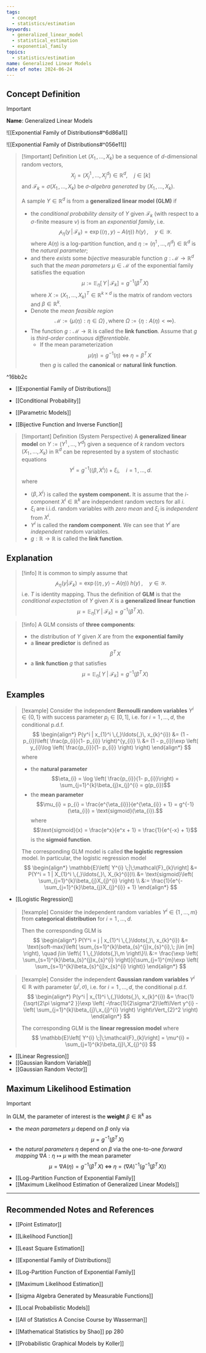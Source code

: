 ```yaml
---
tags:
  - concept
  - statistics/estimation
keywords:
  - generalized_linear_model
  - statistical_estimation
  - exponential_family
topics:
  - statistics/estimation
name: Generalized Linear Models
date of note: 2024-06-24
---
```


## Concept Definition

>[!important]
>**Name**: Generalized Linear Models

![[Exponential Family of Distributions#^6d86a1]]

![[Exponential Family of Distributions#^056e11]]

>[!important] Definition
>Let $(X_{1} \,{,}\ldots{,}\,X_{k})$ be a sequence of $d$-dimensional random vectors,  $$X_{j} = (X_{j}^1 \,{,}\ldots{,}\, X_{j}^{d}) \in \mathbb{R}^{d}, \quad j\in [k]$$ and $\mathscr{F}_{k} = \sigma(X_{1} \,{,}\ldots{,}\,X_{k})$ be *$\sigma$-algebra generated* by $(X_{1} \,{,}\ldots{,}\,X_{k})$. 
>
>A sample $Y\in \mathbb{R}^{d}$ is from a **generalized linear model (GLM)** if 
>- the *conditional probability density* of $Y$ given $\mathscr{F}_{k}$  (with respect to a $\sigma$-finite measure $\nu$) is from an *exponential family*, i.e. 
>$$
>\mathcal{p}_{\eta}\left( y \,|\, \mathscr{F}_{k} \right) = \exp\left( \left\langle  \eta\,,\, y   \right\rangle - A(\eta) \right)\;h(y)\,, \quad y \in \mathcal{Y}. 
>$$
>where $A(\eta)$ is a log-partition function, and $\eta := (\eta^1 \,{,}\ldots{,}\,\eta^{d}) \in \mathbb{R}^{d}$ is the *natural parameter*;
>- and there *exists* some *bijective* measurable function $g: \mathcal{M} \to \mathbb{R}^{d}$ such that the *mean parameters* $\mu \in \mathcal{M}$ of the exponential family satisfies the equation
>$$
>\mu := \mathbb{E}_{ \eta }\left[\, Y \,|\,\mathcal{F}_{k}\right] = g^{-1}\left( \beta^T\,X \right)
>$$
>where $X := (X_{1} \,{,}\ldots{,}\,X_{k})^T \in \mathbb{R}^{k \times d}$ is the matrix of random vectors and $\beta \in \mathbb{R}^{k}$. 
>- Denote the *mean feasible region* $$\mathcal{M} := \left\{ \mu(\eta): \eta \in \Omega \right\}\,,\text{where } \Omega := \left\{ \eta: A(\eta) < \infty \right\}.$$ 
>- The function $g: \mathcal{M} \to \mathbb{R}$ is called the **link function**. Assume that $g$ is *third-order continuous differentiable*.
>	- If the mean parameterization $$\mu(\eta) = g^{-1}(\eta) \; \iff \; \eta = \beta^T\,X$$ then $g$ is called the **canonical** or **natural link function**.

^16bb2c


- [[Exponential Family of Distributions]]

- [[Conditional Probability]]
- [[Parametric Models]]
- [[Bijective Function and Inverse Function]]


>[!important] Definition (System Perspective)
>A **generalized linear model** on $Y := (Y^1 \,{,}\ldots{,}\,Y^{d})$ given a sequence of $k$ random vectors $(X_{1} \,{,}\ldots{,}\,X_{k})$ in $\mathbb{R}^d$ can be represented by a system of stochastic equations $$Y^{i} = g^{-1}\left( \left\langle \beta ,  X^{i}\right\rangle \right) + \xi_{i}, \quad i=1 \,{,}\ldots{,}\,d.$$ where
>- $\left\langle \beta ,  X^{i}\right\rangle$ is called the **system component.** It is assume that the $i$-component $X^i \in \mathbb{R}^{k}$ are independent random vectors for all $i$.
>- $\xi_{i}$ are i.i.d. random variables with *zero mean* and $\xi_{i}$ is *independent* from $X^i$.
>- $Y^i$ is called the **random component**. We can see that $Y^i$ are *independent* random variables.
>- $g:\mathbb{R} \to \mathbb{R}$ is called the **link function**.


## Explanation

>[!info]
>It is common to simply assume that
>$$
>\mathcal{p}_{\eta}\left( y | \mathscr{F}_{k} \right) = \exp\left( \left\langle  \eta\,,\, y   \right\rangle - A(\eta) \right)\;h(y)\,, \quad y \in \mathcal{Y}.
>$$
>i.e. $T$ is identity mapping. Thus the definition of **GLM** is that the *conditional expectation* of $Y$ given $X$ is a **generalized linear function**
>$$
>\mu = \mathbb{E}_{ \eta }\left[ Y \;|\;\mathcal{F}_{k}\right] = g^{-1}\left( \beta^T\,X \right).
>$$

>[!info]
>A GLM consists of **three components**:
>- the distribution of $Y$ given $X$ are from the **exponential family**
>- a **linear predictor** is defined as $$\beta^T\,X$$
>- a **link function** $g$ that satisfies $$\mu =  \mathbb{E}_{ \eta }\left[\, Y \;|\;\mathcal{F}_{k}\right] = g^{-1}\left( \beta^T\,X \right)$$

## Examples

>[!example]
>Consider the independent **Bernoulli random variables** $Y^{i} \in \left\{ 0, 1 \right\}$ with success parameter $p_{i} \in [0,1]$, i.e. for $i=1\,{,}\ldots{,}\,d$, the conditional p.d.f.
>$$
>\begin{align*}
>P(y^i | x_{1}^i \,{,}\ldots{,}\, x_{k}^{i}) &= (1 - p_{i})\left( \frac{p_{i}}{1- p_{i}} \right)^{y_{i}} \\
>&= (1 - p_{i})\exp \left( y_{i}\log \left( \frac{p_{i}}{1- p_{i}} \right) \right)
>\end{align*}
>$$
>where 
>- the **natural parameter**
>$$\eta_{i} = \log \left( \frac{p_{i}}{1- p_{i}}\right) = \sum_{j=1}^{k}\beta_{j}x_{j}^{i} = g(p_{i})$$
>- the **mean parameter** $$\mu_{i} = p_{i} = \frac{e^{\eta_{i}}}{e^{\eta_{i}} + 1} = g^{-1}(\eta_{i}) = \text{sigmoid}(\eta_{i}).$$ where $$\text{sigmoid}(x) = \frac{e^x}{e^x + 1} = \frac{1}{e^{-x} + 1}$$ is the **sigmoid function**.
>  
>The corresponding GLM model is called **the logistic regression** model. In particular, the logistic regression model 
>$$
>\begin{align*}
>\mathbb{E}\left[ Y^{i} \;|\;\mathcal{F}_{k}\right] &= P(Y^i = 1 | X_{1}^i \,{,}\ldots{,}\, X_{k}^{i})\\   
>&= \text{sigmoid}\left( \sum_{j=1}^{k}\beta_{j}X_{j}^{i} \right) \\
>&:= \frac{1}{e^{- \sum_{j=1}^{k}\beta_{j}X_{j}^{i}} + 1} 
>\end{align*}
>$$ 

- [[Logistic Regression]]

>[!example]
>Consider the independent random variables $Y^{i} \in \left\{ 1 \,{,}\ldots{,}\,m\right\}$ from **categorical distribution**  for $i=1\,{,}\ldots{,}\,d.$
>
>Then the corresponding GLM is 
>$$
>\begin{align*}
>P(Y^i = j | x_{1}^i \,{,}\ldots{,}\, x_{k}^{i}) &= \text{soft-max}\left( \sum_{s=1}^{k}\beta_{s}^{j}x_{s}^{i},\; j\in [m] \right), \quad j\in \left\{ 1 \,{,}\ldots{,}\,m \right\}\\
>&:= \frac{\exp \left( \sum_{s=1}^{k}\beta_{s}^{j}x_{s}^{i}  \right)}{\sum_{j=1}^{m}\exp \left( \sum_{s=1}^{k}\beta_{s}^{j}x_{s}^{i}  \right)}
>\end{align*}
>$$


>[!example]
>Consider the independent **Gaussian random variables** $Y^{i} \in \mathbb{R}$ with  parameter $(\mu^{i}, \sigma)$, i.e. for $i=1\,{,}\ldots{,}\,d$, the conditional p.d.f.
>$$
>\begin{align*}
>P(y^i | x_{1}^i \,{,}\ldots{,}\, x_{k}^{i}) &= \frac{1}{\sqrt{2\pi  \sigma^2 }}\exp \left( -\frac{1}{2\sigma^2}\left\lVert  y^{i} - \left( \sum_{j=1}^{k}\beta_{j}\,x_{j}^{i} \right)  \right\rVert_{2}^2  \right) 
>\end{align*}
>$$
>
>The corresponding GLM is the **linear regression model** where
>$$
>\mathbb{E}\left[ Y^{i} \;|\;\mathcal{F}_{k}\right] = \mu^{i} =  \sum_{j=1}^{k}\beta_{j}\,X_{j}^{i}
>$$

- [[Linear Regression]]
- [[Gaussian Random Variable]]
- [[Gaussian Random Vector]]

## Maximum Likelihood Estimation

>[!important]
>In GLM, the parameter of interest is the **weight** $\beta \in \mathbb{R}^{k}$ as
>- the *mean parameters* $\mu$ depend on $\beta$ only via $$\mu = g^{-1}\left( \beta^T\,X \right)$$
>- the *natural parameters* $\eta$ depend on $\beta$ via the one-to-one *forward mapping* $\nabla A: \eta \mapsto \mu$ with the mean parameter $$\mu = \nabla A(\eta) = g^{-1}\left( \beta^T\,X \right) \; \iff \; \eta = \left( \nabla A \right)^{-1}\left( g^{-1}\left( \beta^T\,X \right) \right)$$
>

- [[Log-Partition Function of Exponential Family]]
- [[Maximum Likelihood Estimation of Generalized Linear Models]]







-----------
##  Recommended Notes and References


- [[Point Estimator]]
- [[Likelihood Function]]
- [[Least Square Estimation]]


- [[Exponential Family of Distributions]]
- [[Log-Partition Function of Exponential Family]]
- [[Maximum Likelihood Estimation]]
- [[sigma Algebra Generated by Measurable Functions]]

- [[Local Probabilistic Models]]

- [[All of Statistics A Concise Course by Wasserman]]
- [[Mathematical Statistics by Shao]] pp 280
- [[Probabilistic Graphical Models by Koller]] 
